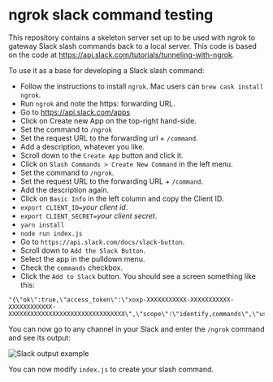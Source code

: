 # ngrok slack command testing

This repository contains a skeleton server set up to be used with ngrok
to gateway Slack slash commands back to a local server. This code is based
on the code at https://api.slack.com/tutorials/tunneling-with-ngrok.

To use it as a base for developing a Slack slash command:

 - Follow the instructions to install `ngrok`. Mac users can `brew cask install ngrok`.
 - Run `ngrok` and note the https: forwarding URL.
 - Go to https://api.slack.com/apps
 - Click on Create new App on the top-right hand-side.
 - Set the command to `/ngrok`
 - Set the request URL to the forwarding url + `/command`.
 - Add a description, whatever you like.
 - Scroll down to the `Create App` button and click it.
 - Click on `Slash Commands > Create New Command` in the left menu.
 - Set the command to `/ngrok`.
 - Set the request URL to the forwarding URL + `/command`.
 - Add the description again.
 - Click on `Basic Info` in the left column and copy the Client ID.
 - `export CLIENT_ID=`_your client id_.
 - `export CLIENT_SECRET=`_your client secret_.
 - `yarn install`
 - `node run index.js`
 - Go to `https://api.slack.com/docs/slack-button`.
 - Scroll down to `Add the Slack Button`.
 - Select the app in the pulldown menu.
 - Check the `commands` checkbox.
 - Click the `Add to Slack` button. You should see a screen something like this:

 ```
 "{\"ok\":true,\"access_token\":\"xoxp-XXXXXXXXXXX-XXXXXXXXXXX-XXXXXXXXXXXX-XXXXXXXXXXXXXXXXXXXXXXXXXXXXXXXX\",\"scope\":\"identify,commands\",\"user_id\":\"UUUUUUUUU\",\"team_name\":\"tttttt\",\"team_id\":\"TTTTTTTTT\"}"
 ```

 You can now go to any channel in your Slack and enter the `/ngrok` command and see its output:

![Slack output example](https://a.slack-edge.com/1877/img/api/articles/ngrok-ending-well.png "Slack output example")


You can now modify `index.js` to create your slash command.
